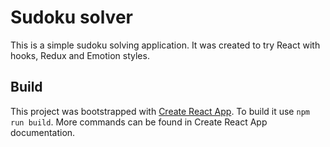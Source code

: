 # Sudoku solver
This is a simple sudoku solving application. It was created to try React with hooks, Redux and Emotion styles.

## Build
This project was bootstrapped with [Create React App](https://github.com/facebook/create-react-app).
To build it use `npm run build`. More commands can be found in Create React App documentation.
